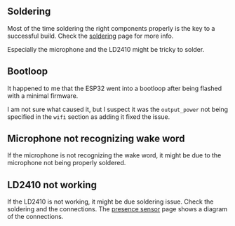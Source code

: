 ## Soldering

Most of the time soldering the right components properly is the key to a successful build. Check the [soldering](soldering.md) page for more info.

Especially the microphone and the LD2410 might be tricky to solder.

## Bootloop

It happened to me that the ESP32 went into a bootloop after being flashed with a minimal firmware.

I am not sure what caused it, but I suspect it was the `output_power` not being specified in the `wifi` section as adding it fixed the issue.

## Microphone not recognizing wake word

If the microphone is not recognizing the wake word, it might be due to the microphone not being properly soldered.

## LD2410 not working

If the LD2410 is not working, it might be due soldering issue. Check the soldering and the connections. The [presence sensor](modules/presence.md) page shows a diagram of the connections.
